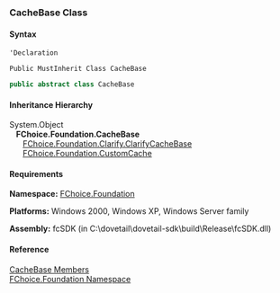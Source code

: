 ﻿### CacheBase Class

#### Syntax

```vbnet
'Declaration

Public MustInherit Class CacheBase 
```

```csharp
public abstract class CacheBase 
```

#### Inheritance Hierarchy

System.Object  
   **FChoice.Foundation.CacheBase**  
      [FChoice.Foundation.Clarify.ClarifyCacheBase](fcSDK~FChoice.Foundation.Clarify.ClarifyCacheBase.md)  
      [FChoice.Foundation.CustomCache](fcSDK~FChoice.Foundation.CustomCache.md)  

#### Requirements

**Namespace:** [FChoice.Foundation](fcSDK~FChoice.Foundation_namespace.md)

**Platforms:** Windows 2000, Windows XP, Windows Server family

**Assembly:** fcSDK (in C:\\dovetail\\dovetail-sdk\\build\\Release\\fcSDK.dll)

#### Reference

[CacheBase Members](fcSDK~FChoice.Foundation.CacheBase_members.md)  
[FChoice.Foundation Namespace](fcSDK~FChoice.Foundation_namespace.md)